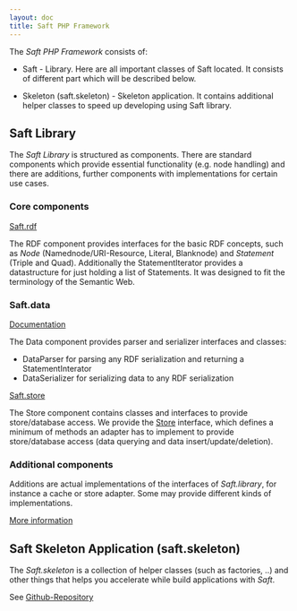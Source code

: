 ```yaml
---
layout: doc
title: Saft PHP Framework
---
```


The _Saft PHP Framework_ consists of:

- Saft - Library. Here are all important classes of Saft located. It consists of different part which will be described below.

- Skeleton (saft.skeleton) - Skeleton application. It contains additional helper classes to speed up developing using Saft library.


## Saft Library

The *Saft Library* is structured as components. There are standard components which provide essential functionality (e.g. node handling) and there are additions, further components with implementations for certain use cases.

### Core components

<a class="btn" href="rdf">Saft.rdf</a>

The RDF component provides interfaces for the basic RDF concepts, such as _Node_ (Namednode/URI-Resource, Literal, Blanknode) and _Statement_ (Triple and Quad). Additionally the StatementIterator provides a datastructure for just holding a list of Statements. It was designed to fit the terminology of the Semantic Web.

### Saft.data

<a class="btn" href="data">Documentation</a>

The Data component provides parser and serializer interfaces and classes:

- DataParser for parsing any RDF serialization and returning a StatementInterator
- DataSerializer for serializing data to any RDF serialization


<a class="btn" href="store">Saft.store</a>

The Store component contains classes and interfaces to provide store/database access. We provide the [Store](https://github.com/SaftIng/Saft/blob/master/src/Saft/Store/Store.php) interface, which defines a minimum of methods an adapter has to implement to provide store/database access (data querying and data insert/update/deletion).

### Additional components

Additions are actual implementations of the interfaces of _Saft.library_, for instance a cache or store adapter. Some may provide different kinds of implementations.

<a class="btn" href="addition">More information</a>

## Saft Skeleton Application (saft.skeleton)

The _Saft.skeleton_ is a collection of helper classes (such as factories, ..) and other things that helps you accelerate while build applications with _Saft_. 

See [Github-Repository](https://github.com/SaftIng/Saft.skeleton)
